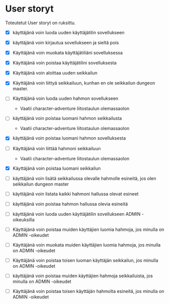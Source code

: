 # User storyt

Toteutetut User storyt on ruksittu.

- [x] käyttäjänä voin luoda uuden käyttäjätilin sovellukseen

- [x] käyttäjänä voin kirjautua sovellukseen ja sieltä pois

- [x] Käyttäjänä voin muokata käyttäjätiliäni sovelluksessa

- [x] Käyttäjänä voin poistaa käyttäjätilini sovelluksesta

- [x] Käyttäjänä voin aloittaa uuden seikkailun

- [x] Käyttäjänä voin liittyä seikkailuun, kunhan en ole seikkailun dungeon master.

- [ ] Käyttäjänä voin luoda uuden hahmon sovellukseen
    * Vaatii character-adventure liitostaulun olemassaolon

- [ ] käyttäjänä voin poistaa luomani hahmon seikkailusta
    * Vaatii character-adventure liitostaulun olemassaolon

- [x] käyttäjänä voin poistaa luomani hahmon sovelluksesta

- [ ] Käyttäjänä voin liittää hahmoni seikkailuun
    * Vaatii character-adventure liitostaulun olemassaolon

- [x] Käyttäjänä voin poistaa luomani seikkailun

- [ ] käyttäjänä voin lisätä seikkailussa olevalle hahmolle esineitä, jos olen seikkailun dungeon master

- [ ] käyttäjänä voin listata kaikki hahmoni hallussa olevat esineet

- [ ] käyttäjänä voin poistaa hahmon hallussa olevia esineitä

- [ ] käyttäjänä voin luoda uuden käyttäjätilin sovellukseen ADMIN -oikeuksilla

- [ ] Käyttäjänä voin poistaa muiden käyttäjien luomia hahmoja, jos minulla on ADMIN -oikeudet

- [ ] Käyttäjänä voin muokata muiden käyttäjien luomia hahmoja, jos minulla on ADMIN -oikeudet

- [ ] Käyttäjänä voin poistaa toisen luoman käyttäjän seikkailun, jos minulla on ADMIN -oikeudet

- [ ] käyttäjänä voin poistaa muiden käyttäjien hahmoja seikkailuista, jos minulla on ADMIN -oikeudet

- [ ] Käyttäjänä voin poistaa toisen käyttäjän hahmolta esineitä, jos minulla on ADMIN -oikeudet